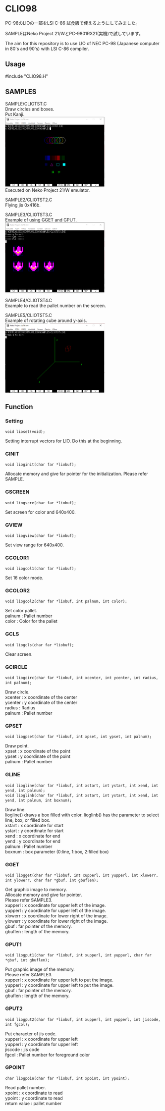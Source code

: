 # CLIO98

PC-98のLIOの一部をLSI C-86 試食版で使えるようにしてみました。

SAMPLEはNeko Project 21/WとPC-9801RX21(実機)で試しています。

The aim for this repository is to use LIO of NEC PC-98 (Japanese computer in 80's and 90's)
with LSI C-86 compiler.

## Usage
#include "CLIO98.H"

## SAMPLES
SAMPLE/CLIOTST.C  
Draw circles and boxes.  
Put Kanji.  
<img src=IMAGE/CLIOTST_NP21W_3.png width="320pix">  
Executed on Neko Project 21/W emulator.  

SAMPLE2/CLIOTST2.C  
Flying jis 0x416b.

SAMPLE3/CLIOTST3.C  
Example of using GGET and GPUT.  
<img src=IMAGE/CLIOTST3_NP21W.png width="320pix">  

SAMPLE4/CLIOTST4.C  
Example to read the pallet number on the screen.  

SAMPLE5/CLIOTST5.C  
Example of rotating cube around y-axis.  
<img src=IMAGE/CLIOTST_NP21W_5.png width="320pix">

## Function

### Setting
    void lioset(void);
Setting interrupt vectors for LIO. 
Do this at the beginning.

### GINIT
    void lioginit(char far *liobuf);
Allocate memory and give far pointer for the initialization.
Please refer SAMPLE. 

### GSCREEN
    void liogscre(char far *liobuf);
Set screen for color and 640x400.

### GVIEW
    void liogview(char far *liobuf);
Set view range for 640x400.

### GCOLOR1
    void liogcol1(char far *liobuf);
Set 16 color mode.    

### GCOLOR2
    void liogcol2(char far *liobuf, int palnum, int color);
Set color pallet.  
palnum : Pallet number  
color  : Color for the pallet  

### GCLS
    void liogcls(char far *liobuf);
Clear screen.    

### GCIRCLE
    void liogcirc(char far *liobuf, int xcenter, int ycenter, int radius, int palnum);
Draw circle.  
xcenter : x coordinate of the center  
ycenter : y coordinate of the center  
radius : Radius  
palnum : Pallet number  

### GPSET
    void liogpset(char far *liobuf, int xpset, int ypset, int palnum);
Draw point.  
xpset : x coordinate of the point  
ypset : y coordinate of the point  
palnum : Pallet number  

### GLINE
    void liogline(char far *liobuf, int xstart, int ystart, int xend, int yend, int palnum);
    void lioglinb(char far *liobuf, int xstart, int ystart, int xend, int yend, int palnum, int boxnum);
Draw line.  
liogline() draws a box filled with color.
lioglinb() has the parameter to select line, box, or filled box.    
xstart : x coordinate for start  
ystart : y coordinate for start  
xend : x coordinate for end  
yend : y coordinate for end  
palnum : Pallet number  
boxnum : box parameter (0:line, 1:box, 2:filled box)  

### GGET
    void liogget(char far *liobuf, int xupperl, int yupperl, int xlowerr, int ylowerr, char far *gbuf, int gbuflen);
Get graphic image to memory.  
Allocate memory and give far pointer.  
Please refer SAMPLE3.  
xupperl : x coordinate for upper left of the image.  
yupperl : y coordinate for upper left of the image.  
xlowerr : x coordinate for lower right of the image.  
ylowerr : y coordinate for lower right of the image.  
gbuf : far pointer of the memory.  
gbuflen : length of the memory.  

### GPUT1
    void liogput1(char far *liobuf, int xupperl, int yupperl, char far *gbuf, int gbuflen);
Put graphic image of the memory.  
Please refer SAMPLE3.  
xupperl : x coordinate for upper left to put the image.  
yupperl : y coordinate for upper left to put the image.  
gbuf : far pointer of the memory.  
gbuflen : length of the memory. 

### GPUT2
    void liogput2(char far *liobuf, int xupperl, int yupperl, int jiscode, int fgcol);
Put character of jis code.  
xupperl : x coordinate for upper left  
yupperl : y coordinate for upper left  
jiscode : jis code  
fgcol : Pallet number for foreground color  
  
### GPOINT
    char liogpoin(char far *liobuf, int xpoint, int ypoint);
Read pallet number.  
xpoint : x coordinate to read  
ypoint : y coordinate to read  
return value : pallet number  
